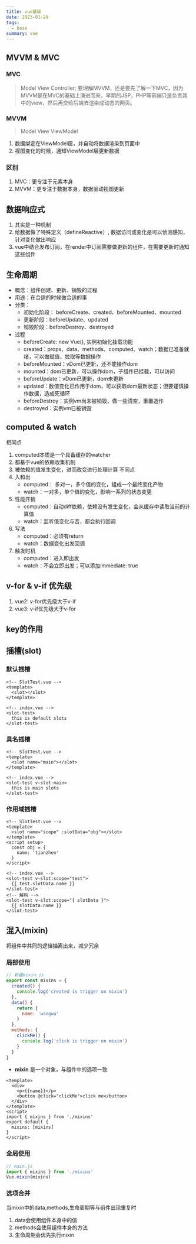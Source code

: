 ```yaml
---
title: vue基础
date: 2023-01-29
tags:
  - base
summary: vue
---
```


## MVVM & MVC
### MVC
> Model View Controller;
要理解MVVM，还是要先了解一下MVC，因为MVVM是在MVC的基础上演进而来，早期的JSP，PHP等前端只是负责其中的view，然后再交给后端去渲染成动态的网页。
### MVVM
> Model View ViewModel
1. 数据绑定在ViewModel层，并自动将数据渲染到页面中
2. 视图变化的时候，通知ViewModel层更新数据
### 区别
1. MVC：更专注于元素本身
2. MVVM：更专注于数据本身，数据驱动视图更新

## 数据响应式
1. 其实是一种机制
2. 给数据做了特殊定义（defineReactive）, 数据访问或变化是可以侦测感知，针对变化做出响应
3. vue中结合发布订阅，在render中订阅需要做更新的组件，在需要更新时通知这些组件

## 生命周期
* 概念：组件创建、更新、销毁的过程
* 用途：在合适的时候做合适的事
* 分类：
    * 初始化阶段： beforeCreate、created、beforeMounted、mounted
    * 更新阶段：beforeUpdate、updated
    * 销毁阶段：beforeDestroy、destroyed
* 过程
    * beforeCreate: new Vue(), 实例初始化挂载功能
    * created：props、data、methods、computed、watch；数据已准备就绪，可以做赋值，拉取等数据操作
    * beforeMounted：vDom已更新，还不能操作dom
    * mounted：dom已更新，可以操作dom，子组件已挂载，可以访问
    * beforeUpdate：vDom已更新，dom未更新
    * updated：数值变化已作用于dom，可以获取dom最新状态；但要谨慎操作数据，造成死循环
    * beforeDestroy：实例vm尚未被销毁，做一些清空，重置造作
    * destroyed：实例vm已被销毁

## computed & watch
相同点
1. computed本质是一个具备缓存的watcher
2. 都基于vue的依赖收集机制
3. 被依赖的值发生变化，进而改变进行处理计算
不同点
1. 入和出
   - computed： 多对一，多个值的变化，组成一个最终变化产物
   - watch：一对多，单个值的变化，影响一系列的状态变更
2. 性能开销
    - computed：自动diff依赖，依赖没有发生变化，会从缓存中读取当前的计算值
    - watch：监听值变化与否，都会执行回调
3. 写法
    - computed：必须有return
    - watch：数据变化出发回调
4. 触发时机
    - computed：进入即出发
    - watch：不会立即出发；可以添加immediate: true

## v-for & v-if 优先级
1. vue2: v-for优先级大于v-if
2. vue3: v-if优先级大于v-for

## key的作用

## 插槽(slot)
### 默认插槽
```vue
<!-- SlotTest.vue -->
<template>
  <slot></slot>
</template>
```
```vue
<!-- index.vue -->
<slot-test>
  this is default slots
</slot-test>
```
### 具名插槽
```vue
<!-- SlotTest.vue -->
<template>
  <slot name="main"></slot>
</template>
```
```vue
<!-- index.vue -->
<slot-test v-slot:main>
  this is main slots
</slot-test>
```
### 作用域插槽
```vue
<!-- SlotTest.vue -->
<template>
  <slot name="scope" :slotData="obj"></slot>
</template>
<script setup>
  const obj = {
    name: 'tianzhen'
  }
</script>
```
```vue
<!-- index.vue -->
<slot-test v-slot:scope="test">
  {{ test.slotData.name }}
</slot-test>
<!-- 解构 -->
<slot-test v-slot:scope="{ slotData }">
  {{ slotData.name }}
</slot-test>
```

## 混入(mixin)
将组件中共同的逻辑抽离出来，减少冗余
### 局部使用
```js
// 新建mixin.js
export const mixins = {
  created() {
    console.log('created is trigger on mixin')
  },
  data() {
    return {
      name: 'wangwu'
    }
  },
  methods: {
    clickMe() {
      console.log('click is trigger on mixin')
    }
  }
}
```
* **mixin** 是一个对象，与组件中的选项一致
```vue
<template>
  <div>
    <p>{{name}}</p>
    <button @click="clickMe">click me</button>
  </div>
</template>
<script>
import { mixins } from './mixins'
export default {
  mixins: [mixins]
}
</script>
```
### 全局使用
```js
// main.js
import { mixins } from './mixins'
Vue.mixin(mixins)
```
### 选项合并
当mixin中的data,methods,生命周期等与组件出现重复时
1. data会使用组件本身中的值
2. methods会使用组件本身的方法
3. 生命周期会优先执行mixin